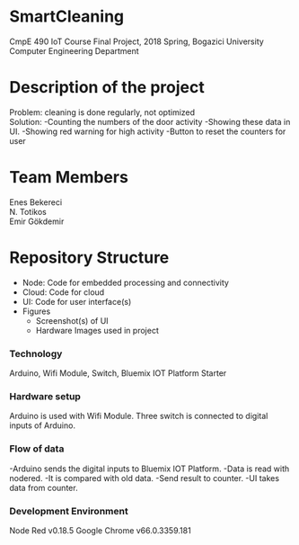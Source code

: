 # SmartCleaning
CmpE 490 IoT Course Final Project, 2018 Spring, Bogazici University Computer Engineering Department
# Description of the project

Problem: cleaning is done regularly, not optimized  
Solution:
-Counting the numbers of the door activity
-Showing these data in UI.
-Showing red warning for high activity
-Button to reset the counters for user

# Team Members

Enes Bekereci  
N. Totikos  
Emir Gökdemir  

# Repository Structure 
* Node: Code for embedded processing and connectivity
* Cloud: Code for cloud
* UI: Code for user interface(s)
* Figures
   * Screenshot(s) of UI 
   * Hardware Images used in project

### Technology
Arduino, Wifi Module, Switch, Bluemix IOT Platform Starter

### Hardware setup
Arduino is used with Wifi Module. Three switch is connected to digital inputs of Arduino.

### Flow of data 
-Arduino sends the digital inputs to Bluemix IOT Platform.
-Data is read with nodered.
-It is compared with old data.
-Send result to counter.
-UI takes data from counter.

### Development Environment
Node Red v0.18.5
Google Chrome v66.0.3359.181

